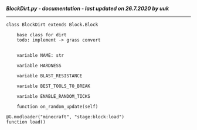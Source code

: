 ***BlockDirt.py - documentation - last updated on 26.7.2020 by uuk***
___

    class BlockDirt extends Block.Block
        
        base class for dirt
        todo: implement -> grass convert


        variable NAME: str

        variable HARDNESS

        variable BLAST_RESISTANCE

        variable BEST_TOOLS_TO_BREAK

        variable ENABLE_RANDOM_TICKS

        function on_random_update(self)

    @G.modloader("minecraft", "stage:block:load")
    function load()